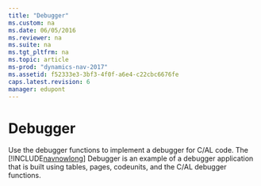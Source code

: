 ```yaml
---
title: "Debugger"
ms.custom: na
ms.date: 06/05/2016
ms.reviewer: na
ms.suite: na
ms.tgt_pltfrm: na
ms.topic: article
ms-prod: "dynamics-nav-2017"
ms.assetid: f52333e3-3bf3-4f0f-a6e4-c22cbc6676fe
caps.latest.revision: 6
manager: edupont
---
```

# Debugger
Use the debugger functions to implement a debugger for C/AL code. The [!INCLUDE[navnowlong](includes/navnowlong_md.md)] Debugger is an example of a debugger application that is built using tables, pages, codeunits, and the C/AL debugger functions.